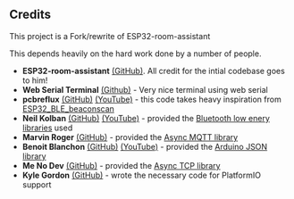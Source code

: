 ## Credits

This project is a Fork/rewrite of ESP32-room-assistant

This depends heavily on the hard work done by a number of people.
* **ESP32-room-assistant** [(GitHub)](https://jptrsn.github.io/ESP32-mqtt-room/index.html#credits).  All credit for the intial codebase goes to him!
* **Web Serial Terminal** [(Github)](https://github.com/rafaelaroca/web-serial-terminal) - Very nice terminal using web serial
* **pcbreflux** [(GitHub)](https://github.com/pcbreflux) [(YouTube)](https://www.youtube.com/channel/UCvsMfEoIu_ZdBIgQVcY_AZA) - this code takes heavy inspiration from [ESP32_BLE_beaconscan](https://github.com/pcbreflux/espressif/tree/master/esp32/arduino/sketchbook/ESP32_BLE_beaconscan)
* **Neil Kolban** [(GitHub)](https://github.com/nkolban) [(YouTube)](https://www.youtube.com/channel/UChKn_BlaVrMrhEquPNI6HuQ) - provided the [Bluetooth low enery libraries](https://github.com/nkolban/esp32-snippets) used
* **Marvin Roger** [(GitHub)](https://github.com/marvinroger) - provided the [Async MQTT library](http://marvinroger.viewdocs.io/async-mqtt-client/)
* **Benoit Blanchon** [(GitHub)](https://github.com/bblanchon) [(YouTube)](https://www.youtube.com/channel/UC8HZRqN4wfytHfRGMLUQWkQ) - provided the [Arduino JSON library](https://arduinojson.org/)
* **Me No Dev** [(GitHub)](https://github.com/me-no-dev) - provided the [Async TCP library](https://github.com/me-no-dev/AsyncTCP)
* **Kyle Gordon** [(GitHub)](https://github.com/kylegordon) - wrote the necessary code for PlatformIO support
